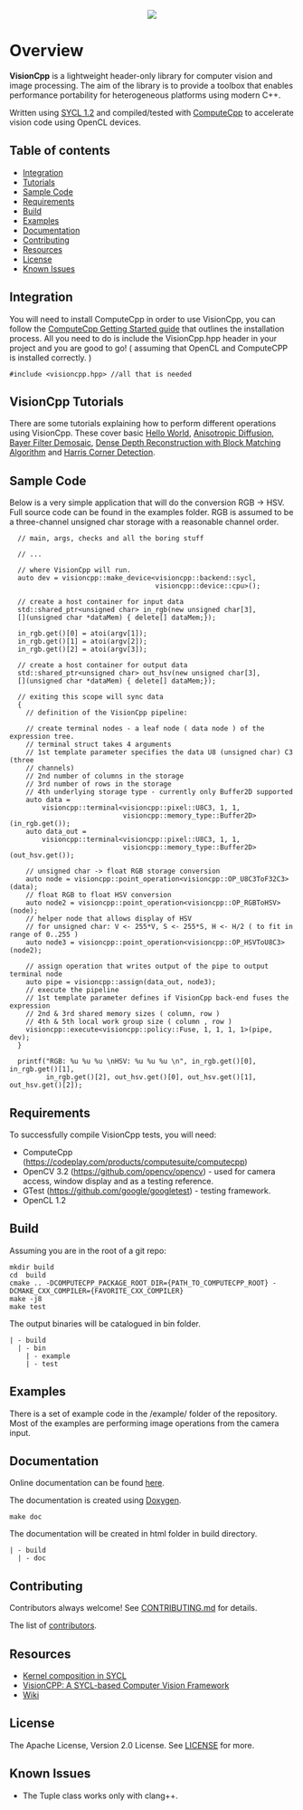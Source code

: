 <div align="center">
  <br /><img src="https://www.codeplay.com/public/uploaded/public/computevision.png"><br />
</div>

# Overview
**VisionCpp** is a lightweight header-only library for computer vision and image processing.
The aim of the library is to provide a toolbox that enables performance portability for heterogeneous platforms using modern C++.

Written using [SYCL 1.2](https://www.khronos.org/registry/sycl/specs/sycl-1.2.pdf) and compiled/tested with [ComputeCpp](https://codeplay.com/products/computesuite/computecpp) to accelerate vision code using OpenCL devices.

## Table of contents
* [Integration](#integration)
* [Tutorials](#tutorials)
* [Sample Code](#sample-code)
* [Requirements](#requirements)
* [Build](#build)
* [Examples](#examples)
* [Documentation](#documentation)
* [Contributing](#contributing)
* [Resources](#resources)
* [License](#license)
* [Known Issues](#known-issues)

## <a name="integration" /> Integration
You will need to install ComputeCpp in order to use VisionCpp, you can follow the [ComputeCpp Getting Started guide](https://github.com/codeplaysoftware/computecpp-sdk/blob/master/documents/ComputeCpp_GettingStarted.asciidoc) that outlines the installation process.
All you need to do is include the VisionCpp.hpp header in your project and you are good to go! ( assuming that OpenCL and ComputeCPP is installed correctly. )

~~~~~~~~~~~~~~~{.cpp}
#include <visioncpp.hpp> //all that is needed
~~~~~~~~~~~~~~~

## <a name="tutorials" /> VisionCpp Tutorials
There are some tutorials explaining how to perform different operations using VisionCpp. These cover basic [Hello World](https://github.com/codeplaysoftware/visioncpp/wiki/Example:-Hello-World), [Anisotropic Diffusion](https://github.com/codeplaysoftware/visioncpp/wiki/Example:-Anisotropic-Diffusion), [Bayer Filter Demosaic](https://github.com/codeplaysoftware/visioncpp/wiki/Example:-Bayer-Filter-Demosaic), [Dense Depth Reconstruction with Block Matching Algorithm](https://github.com/codeplaysoftware/visioncpp/wiki/Example:-Dense-Depth-Reconstruction-with-Block-Matching-Algorithm) and [Harris Corner Detection](https://github.com/codeplaysoftware/visioncpp/wiki/Example:-Harris-Corner-Detection).

## <a name="sample-code" /> Sample Code
Below is a very simple application that will do the conversion RGB -> HSV. Full source code can be found in the examples folder.
RGB is assumed to be a three-channel unsigned char storage with a reasonable channel order.

~~~~~~~~~~~~~~~{.cpp}
  // main, args, checks and all the boring stuff

  // ...

  // where VisionCpp will run.
  auto dev = visioncpp::make_device<visioncpp::backend::sycl,
                                    visioncpp::device::cpu>();

  // create a host container for input data
  std::shared_ptr<unsigned char> in_rgb(new unsigned char[3],
  [](unsigned char *dataMem) { delete[] dataMem;});

  in_rgb.get()[0] = atoi(argv[1]);
  in_rgb.get()[1] = atoi(argv[2]);
  in_rgb.get()[2] = atoi(argv[3]);

  // create a host container for output data
  std::shared_ptr<unsigned char> out_hsv(new unsigned char[3],
  [](unsigned char *dataMem) { delete[] dataMem;});

  // exiting this scope will sync data
  {
    // definition of the VisionCpp pipeline:

    // create terminal nodes - a leaf node ( data node ) of the expression tree.
    // terminal struct takes 4 arguments
    // 1st template parameter specifies the data U8 (unsigned char) C3 (three
    // channels)
    // 2nd number of columns in the storage
    // 3rd number of rows in the storage
    // 4th underlying storage type - currently only Buffer2D supported
    auto data =
        visioncpp::terminal<visioncpp::pixel::U8C3, 1, 1,
                            visioncpp::memory_type::Buffer2D>(in_rgb.get());
    auto data_out =
        visioncpp::terminal<visioncpp::pixel::U8C3, 1, 1,
                            visioncpp::memory_type::Buffer2D>(out_hsv.get());

    // unsigned char -> float RGB storage conversion
    auto node = visioncpp::point_operation<visioncpp::OP_U8C3ToF32C3>(data);
    // float RGB to float HSV conversion
    auto node2 = visioncpp::point_operation<visioncpp::OP_RGBToHSV>(node);
    // helper node that allows display of HSV
    // for unsigned char: V <- 255*V, S <- 255*S, H <- H/2 ( to fit in range of 0..255 )
    auto node3 = visioncpp::point_operation<visioncpp::OP_HSVToU8C3>(node2);

    // assign operation that writes output of the pipe to output terminal node
    auto pipe = visioncpp::assign(data_out, node3);
    // execute the pipeline
    // 1st template parameter defines if VisionCpp back-end fuses the expression
    // 2nd & 3rd shared memory sizes ( column, row )
    // 4th & 5th local work group size ( column , row )
    visioncpp::execute<visioncpp::policy::Fuse, 1, 1, 1, 1>(pipe, dev);
  }

  printf("RGB: %u %u %u \nHSV: %u %u %u \n", in_rgb.get()[0], in_rgb.get()[1],
         in_rgb.get()[2], out_hsv.get()[0], out_hsv.get()[1], out_hsv.get()[2]);

~~~~~~~~~~~~~~~

## <a name="requirements" /> Requirements
To successfully compile VisionCpp tests, you will need:
* ComputeCpp (https://codeplay.com/products/computesuite/computecpp)
* OpenCV 3.2 (https://github.com/opencv/opencv) - used for camera access, window display and as a testing reference.
* GTest (https://github.com/google/googletest) - testing framework.
* OpenCL 1.2

## <a name="build" /> Build
Assuming you are in the root of a git repo:
~~~~~~~~~~~~~~~{.sh}
mkdir build
cd  build
cmake .. -DCOMPUTECPP_PACKAGE_ROOT_DIR={PATH_TO_COMPUTECPP_ROOT} -DCMAKE_CXX_COMPILER={FAVORITE_CXX_COMPILER}
make -j8
make test
~~~~~~~~~~~~~~~

The output binaries will be catalogued in bin folder.
~~~~~~~~~~~~~~~{.sh}
| - build
  | - bin
    | - example
    | - test
~~~~~~~~~~~~~~~

## <a name="examples" /> Examples
There is a set of example code in the /example/ folder of the repository. Most of the examples are performing image operations from the camera input.

## <a name="documentation" /> Documentation
Online documentation can be found [here](https://codeplaysoftware.github.io/visioncpp/).

The documentation is created using [Doxygen](http://www.stack.nl/~dimitri/doxygen/).
~~~~~~~~~~~~~~~{.sh}
make doc
~~~~~~~~~~~~~~~

The documentation will be created in html folder in build directory.
~~~~~~~~~~~~~~~{.sh}
| - build
  | - doc
~~~~~~~~~~~~~~~

## <a name="contributing" /> Contributing
Contributors always welcome! See <a href="https://github.com/codeplaysoftware/visioncpp/blob/master/CONTRIBUTING.md">CONTRIBUTING.md</a> for details.

The list of <a href="https://github.com/codeplaysoftware/visioncpp/blob/master/CONTRIBUTORS.md">contributors</a>.

## <a name="resources" /> Resources
* [Kernel composition in SYCL](http://opus.bath.ac.uk/49695/)
* [VisionCPP: A SYCL-based Computer Vision Framework](http://dl.acm.org/citation.cfm?doid=2909437.2909444)
* [Wiki](https://github.com/codeplaysoftware/visioncpp/wiki)

## <a name="license" /> License
The Apache License, Version 2.0 License. See [LICENSE](https://github.com/codeplaysoftware/visioncpp/blob/master/LICENSE) for more.

## <a name="known-issues" /> Known Issues
* The Tuple class works only with clang++.

